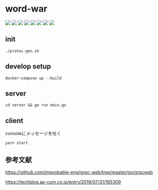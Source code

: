 # word-war

<img src="https://img.shields.io/badge/-Go-76E1FE.svg?logo=go&style=flat-square">
<img src="https://img.shields.io/badge/-Elm-3DBB3D.svg?logo=&style=flat-square">
<img src="https://img.shields.io/badge/-Javascript-FAEB7F.svg?logo=javascript&style=flat-square">
<img src="https://img.shields.io/badge/-Firebase-000000.svg?logo=firebase&style=flat-square">
<img src="https://img.shields.io/badge/-Redis-D82C20.svg?logo=redis&style=flat-square">
<img src="https://img.shields.io/badge/-gRPC-47848F.svg?logo=&style=flat-square">
<img src="https://img.shields.io/badge/-Docker-48bcfa.svg?logo=docker&style=flat-square">
<img src="https://img.shields.io/badge/-Bulma-FCEA0.svg?logo=&style=flat-square">

## init
```
./protoc-gen.sh
```

## develop setup
```
docker-compose up --build
```

## server
```
cd server && go run main.go
```

## client
consoleにメッセージを吐く
```
yarn start
```

## 参考文献
<https://github.com/improbable-eng/grpc-web/tree/master/go/grpcweb>

<https://techblog.ap-com.co.jp/entry/2019/07/31/165309>
